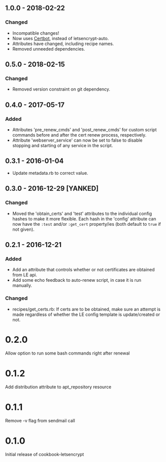 ## 1.0.0 - 2018-02-22
### Changed
- Incompatible changes!
- Now uses [Certbot](https://certbot.eff.org/docs/intro.html), instead of letsencrypt-auto.
- Attributes have changed, including recipe names.
- Removed unneeded dependencies.

## 0.5.0 - 2018-02-15
### Changed
- Removed version constraint on git dependency.

## 0.4.0 - 2017-05-17
### Added
- Attributes 'pre_renew_cmds' and 'post_renew_cmds' for custom script commands before and after the cert renew process, respectively.
- Attribute 'webserver_service' can now be set to false to disable stopping and starting of any service in the script.

## 0.3.1 - 2016-01-04
- Update metadata.rb to correct value.

## 0.3.0 - 2016-12-29 [YANKED]
### Changed
- Moved the 'obtain_certs' and 'test' attributes to the individual config hashes to make it more flexible. Each hash in the 'config' attribute can now have the `:test` and/or `:get_cert` property/ies (both default to `true` if not given).

## 0.2.1 - 2016-12-21
### Added
- Add an attribute that controls whether or not certificates are obtained from LE api.
- Add some echo feedback to auto-renew script, in case it is run manually.

### Changed
- recipes/get_certs.rb: If certs are to be obtained, make sure an attempt is made regardless of whether the LE config template is update/created or not.

# 0.2.0

Allow option to run some bash commands right after renewal

# 0.1.2

Add distribution attribute to apt_repository resource

# 0.1.1

Remove -v flag from sendmail call

# 0.1.0

Initial release of cookbook-letsencrypt
